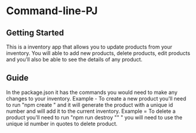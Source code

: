 # Command-line-PJ


## Getting Started

This is a inventory app that allows you to update products from your inventory.
You will able to add new products, delete products, edit products and you'll also be able to see the details of any product.


## Guide
In the package.json it has the commands you would need to make any changes to your inventory.
Example - To create a new product you'll need to run "npm create <productName>" and it will generate the product with a unique id number and will add it to the current inventory.
Example = To delete a product you'll need to run "npm run destroy "<ID>" " you will need to use the unique id number in quotes to delete product.
